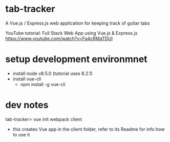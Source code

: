 # tab-tracker
A Vue.js / Express.js web application for keeping track of guitar tabs

YouTube tutorial: Full Stack Web App using Vue.js & Express.js
https://www.youtube.com/watch?v=Fa4cRMaTDUI

# setup development environmnet

* install node v8.5.0 (tutorial uses 8.2.1)
* install vue-cli
  * npm install -g vue-cli

# dev notes

tab-tracker> vue init webpack client
- this creates Vue app in the client folder, refer to its Readme for info how to use it